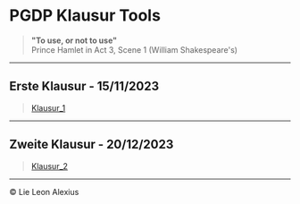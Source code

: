 # PGDP Klausur Tools
> **"To use, or not to use"** <br>
> Prince Hamlet in Act 3, Scene 1 (William Shakespeare's)
-----------------------------
## Erste Klausur - 15/11/2023
> [Klausur_1](src%2FKlausur_1)

------------------------------
## Zweite Klausur - 20/12/2023
> [Klausur_2](src%2FKlausur_2)

------------------------------

© Lie Leon Alexius